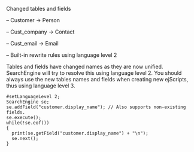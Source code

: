 <properties date="2016-06-24"
SortOrder="15"
/>

Changed tables and fields

–      Customer -&gt; Person

–      Cust\_company -&gt; Contact

–      Cust\_email -&gt; Email

–      Built-in rewrite rules using language level 2

Tables and fields have changed names as they are now unified. SearchEngine will try to resolve this using language level 2. You should always use the new tables names and fields when creating new ejScripts, thus using language level 3.

```
#setLanguageLevel 2;
SearchEngine se;
se.addField("customer.display_name"); // Also supports non-existing fields.
se.execute();
while(!se.eof())
{
  print(se.getField("customer.display_name") + "\n");
  se.next();
}
```
